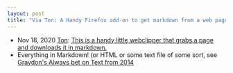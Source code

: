 ```yaml
---
layout: post
title: "Via Ton: A Handy Firefox add-on to get markdown from a web page"
---
```

*  Nov 18, 2020 [Ton](https://www.zylstra.org/blog/2020/11/15394/): [This is a handy little webclipper that grabs a page and downloads it in markdown.](https://www.zylstra.org/blog/2020/11/15394/)
*  Everything in Markdown! (or HTML or some text file of some sort, see [Graydon's Always bet on Text from 2014](https://graydon2.dreamwidth.org/193447.html) 
